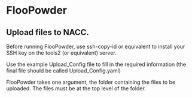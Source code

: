 # FlooPowder
Upload files to NACC.
-----

Before running FlooPowder, use ssh-copy-id or equivalent to install your SSH key on the tools2 (or equivalent) server.

Use the example Upload_Config file to fill in the required information (the final file should be called Upload_Config.yaml)

FlooPowder takes one argument, the folder containing the files to be uploaded. The files must be at the top level of the folder.